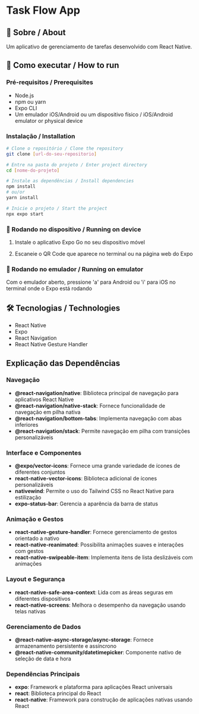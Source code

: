 # Task Flow App

## 📱 Sobre / About

Um aplicativo de gerenciamento de tarefas desenvolvido com React Native.

## 🚀 Como executar / How to run

### Pré-requisitos / Prerequisites

- Node.js
- npm ou yarn
- Expo CLI
- Um emulador iOS/Android ou um dispositivo físico / iOS/Android emulator or physical device

### Instalação / Installation

```bash
# Clone o repositório / Clone the repository
git clone [url-do-seu-repositorio]

# Entre na pasta do projeto / Enter project directory
cd [nome-do-projeto]

# Instale as dependências / Install dependencies
npm install
# ou/or
yarn install

# Inicie o projeto / Start the project
npx expo start
```

### 📱 Rodando no dispositivo / Running on device

1. Instale o aplicativo Expo Go no seu dispositivo móvel

2. Escaneie o QR Code que aparece no terminal ou na página web do Expo

### 🔧 Rodando no emulador / Running on emulator

Com o emulador aberto, pressione 'a' para Android ou 'i' para iOS no terminal onde o Expo está rodando


## 🛠️ Tecnologias / Technologies

- React Native
- Expo
- React Navigation
- React Native Gesture Handler

## Explicação das Dependências

### Navegação
- **@react-navigation/native**: Biblioteca principal de navegação para aplicativos React Native
- **@react-navigation/native-stack**: Fornece funcionalidade de navegação em pilha nativa
- **@react-navigation/bottom-tabs**: Implementa navegação com abas inferiores
- **@react-navigation/stack**: Permite navegação em pilha com transições personalizáveis

### Interface e Componentes
- **@expo/vector-icons**: Fornece uma grande variedade de ícones de diferentes conjuntos
- **react-native-vector-icons**: Biblioteca adicional de ícones personalizáveis
- **nativewind**: Permite o uso do Tailwind CSS no React Native para estilização
- **expo-status-bar**: Gerencia a aparência da barra de status

### Animação e Gestos
- **react-native-gesture-handler**: Fornece gerenciamento de gestos orientado a nativo
- **react-native-reanimated**: Possibilita animações suaves e interações com gestos
- **react-native-swipeable-item**: Implementa itens de lista deslizáveis com animações

### Layout e Segurança
- **react-native-safe-area-context**: Lida com as áreas seguras em diferentes dispositivos
- **react-native-screens**: Melhora o desempenho da navegação usando telas nativas

### Gerenciamento de Dados
- **@react-native-async-storage/async-storage**: Fornece armazenamento persistente e assíncrono
- **@react-native-community/datetimepicker**: Componente nativo de seleção de data e hora

### Dependências Principais
- **expo**: Framework e plataforma para aplicações React universais
- **react**: Biblioteca principal do React
- **react-native**: Framework para construção de aplicações nativas usando React